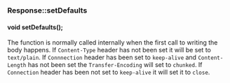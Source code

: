 <h3 id='res-setDefaults'>Response::setDefaults</h3>
<h4 class='variant'>void setDefaults();</h4>

The function is normally called internally when the first call to writing the body happens. If `Content-Type` header has not been set it will be set to `text/plain`. If `Connnection` header has been set to `keep-alive` and `Content-Length` has not been set the `Transfer-Encoding` will set to `chunked`. If `Connection` header has been not set to `keep-alive` it will set it to `close`.
